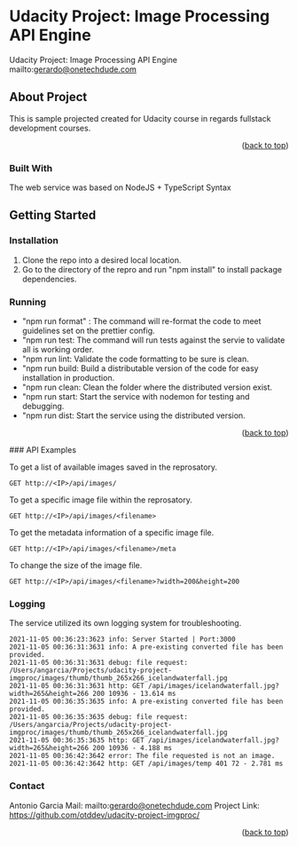 # Udacity Project: Image Processing API Engine
Udacity Project: Image Processing API Engine
mailto:gerardo@onetechdude.com

<div id="top"></div>

## About Project

This is sample projected created for Udacity course in regards fullstack development courses.

<p align="right">(<a href="#top">back to top</a>)</p>

### Built With

The web service was based on NodeJS + TypeScript Syntax

## Getting Started

### Installation
1. Clone the repo into a desired local location.
2. Go to the directory of the repro and run "npm install" to install package dependencies.

 ### Running
- "npm run format" : The command will re-format the code to meet guidelines set on the prettier config.
- "npm run test: The command will run tests against the servie to validate all is working order.
- "npm run lint: Validate the code formatting to be sure is clean.
- "npm run build: Build a distributable version of the code for easy installation in production.
- "npm run clean: Clean the folder where the distributed version exist.
- "npm run start: Start the service with nodemon for testing and debugging.
- "npm run dist: Start the service using the distributed version.

<p align="right">(<a href="#top">back to top</a>)</p>
### API Examples

To get a list of available images saved in the reprosatory.
```
GET http://<IP>/api/images/
```

To get a specific image file within the reprosatory.
```
GET http://<IP>/api/images/<filename>
```

To get the metadata information of a specific image file.
```
GET http://<IP>/api/images/<filename>/meta
```

To change the size of the image file.
```
GET http://<IP>/api/images/<filename>?width=200&height=200
```

### Logging
The service utilized its own logging system for troubleshooting.
```
2021-11-05 00:36:23:3623 info: Server Started | Port:3000
2021-11-05 00:36:31:3631 info: A pre-existing converted file has been provided.
2021-11-05 00:36:31:3631 debug: file request: /Users/angarcia/Projects/udacity-project-imgproc/images/thumb/thumb_265x266_icelandwaterfall.jpg
2021-11-05 00:36:31:3631 http: GET /api/images/icelandwaterfall.jpg?width=265&height=266 200 10936 - 13.614 ms
2021-11-05 00:36:35:3635 info: A pre-existing converted file has been provided.
2021-11-05 00:36:35:3635 debug: file request: /Users/angarcia/Projects/udacity-project-imgproc/images/thumb/thumb_265x266_icelandwaterfall.jpg
2021-11-05 00:36:35:3635 http: GET /api/images/icelandwaterfall.jpg?width=265&height=266 200 10936 - 4.188 ms
2021-11-05 00:36:42:3642 error: The file requested is not an image.
2021-11-05 00:36:42:3642 http: GET /api/images/temp 401 72 - 2.781 ms

```

### Contact

Antonio Garcia
Mail: mailto:gerardo@onetechdude.com
Project Link: https://github.com/otddev/udacity-project-imgproc/

<p align="right">(<a href="#top">back to top</a>)</p>
